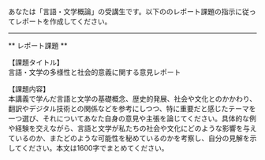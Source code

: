 あなたは「言語・文学概論」の受講生です。以下ののレポート課題の指示に従ってレポートを作成してください。

---------------------------------------
** レポート課題 **

【課題タイトル】  
言語・文学の多様性と社会的意義に関する意見レポート

【課題内容】  
本講義で学んだ言語と文学の基礎概念、歴史的発展、社会や文化とのかかわり、翻訳やデジタル技術との関係などを参考にしつつ、特に重要だと感じたテーマを一つ選び、それについてあなた自身の意見や主張を論じてください。具体的な例や経験を交えながら、言語と文学が私たちの社会や文化にどのような影響を与えているのか、またどのような可能性を秘めているのかを考察し、自分の見解を示してください。本文は1600字でまとめてください。